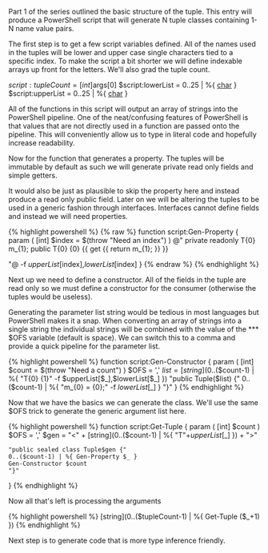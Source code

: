 Part 1 of the series outlined the basic structure of the tuple.  This entry will produce a PowerShell script that will generate N tuple classes containing 1-N name value pairs. 

The first step is to get a few script variables defined.  All of the names used in the tuples will be lower and upper case single characters tied to a specific index.  To make the script a bit shorter we will define indexable arrays up front for the letters.   We'll also grad the tuple count.

$script:tupleCount = [int]$args[0] 
$script:lowerList = 0..25 | %{ [char]([int][char]'a'+$_) } 
$script:upperList = 0..25 | %{ [char]([int][char]'A'+$_) }

All of the functions in this script will output an array of strings into the PowerShell pipeline.  One of the neat/confusing features of PowerShell is that values that are not directly used in a function are passed onto the pipeline.  This will conveniently allow us to type in literal code and hopefully increase readability. 

Now for the function that generates a property.  The tuples will be immutable by default as such we will generate private read only fields and simple getters. 

It would also be just as plausible to skip the property here and instead produce a read only public field.  Later on we will be altering the tuples to be used in a generic fashion through interfaces.  Interfaces cannot define fields and instead we will need properties. 

{% highlight powershell %}
{% raw %} 
function script:Gen-Property 
{ 
    param ( [int] $index  = $(throw "Need an index") ) 
@" 
    private readonly T{0} m_{1}; 
    public T{0} {0} {{ get {{ return m_{1}; }} }}

"@ -f $upperList[$index],$lowerList[$index] 
}
{% endraw %}
{% endhighlight %}

Next up we need to define a constructor.  All of the fields in the tuple are read only so we must define a constructor for the consumer (otherwise the tuples would be useless). 

Generating the parameter list string would be tedious in most languages but PowerShell makes it a snap.  When converting an array of strings into a single string the individual strings will be combined with the value of the *** $OFS variable (default is space).  We can switch this to a comma and provide a quick pipeline for the parameter list. 

{% highlight powershell %}
function script:Gen-Constructor 
{ 
    param ( [int] $count = $(throw "Need a count") ) 
    $OFS = ',' 
    $list = [string](0..$($count-1) | %{ "T{0} {1}" -f $upperList[$_],$lowerList[$_] }) 
    "public Tuple($list) {" 
    0..($count-1) | %{ "m_{0} = {0};" -f $lowerList[$_] } 
    "}" 
}
{% endhighlight %}

Now that we have the basics we can generate the class.  We'll use the same $OFS trick to generate the generic argument list here.

{% highlight powershell %}
function script:Get-Tuple 
{ 
    param ( [int] $count ) 
    $OFS = ',' 
    $gen = "<" + [string](0..($count-1) | %{ "T"+$upperList[$_] }) + ">"    

    "public sealed class Tuple$gen {" 
    0..($count-1) | %{ Gen-Property $_ } 
    Gen-Constructor $count 
    "}" 
}
{% endhighlight %}

Now all that's left is processing the arguments

{% highlight powershell %}
[string](0..($tupleCount-1) | %{ Get-Tuple ($_+1) })
{% endhighlight %}

Next step is to generate code that is more type inference friendly. 
